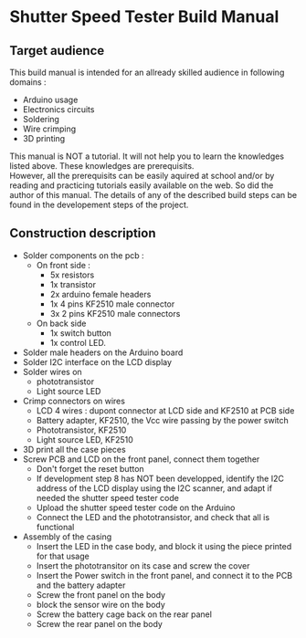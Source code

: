 # Shutter Speed Tester Build Manual

## Target audience

This build manual is intended for an allready skilled audience in following domains :
- Arduino usage
- Electronics circuits
- Soldering
- Wire crimping
- 3D printing

This manual is NOT a tutorial. It will not help you to learn the knowledges listed above. These knowledges are prerequisits.  
However, all the prerequisits can be easily aquired at school and/or by reading and practicing tutorials easily available on the web. So did the author of this manual.
The details of any of the described build steps can be found in the developement steps of the project.

## Construction description

- Solder components on the pcb :
  - On front side :
    - 5x resistors
    - 1x transistor
    - 2x arduino female headers
    - 1x 4 pins KF2510 male connector
    - 3x 2 pins KF2510 male connectors
  - On back side
    - 1x switch button
    - 1x control LED.
- Solder male headers on the Arduino board
- Solder I2C interface on the LCD display
- Solder wires on
  - phototransistor
  - Light source LED
- Crimp connectors on wires
  - LCD 4 wires : dupont connector at LCD side and KF2510 at PCB side
  - Battery adapter, KF2510, the Vcc wire passing by the power switch
  - Phototransistor, KF2510
  - Light source LED, KF2510
- 3D print all the case pieces
- Screw PCB and LCD on the front panel, connect them together
  - Don't forget the reset button 
  - If development step 8 has NOT been developped, identify the I2C address of the LCD display using the I2C scanner, and adapt if needed the shutter speed tester code
  - Upload the shutter speed tester code on the Arduino
  - Connect the LED and the phototransistor, and check that all is functional
- Assembly of the casing
  - Insert the LED in the case body, and block it using the piece printed for that usage
  - Insert the phototransitor on its case and screw the cover
  - Insert the Power switch in the front panel, and connect it to the PCB and the battery adapter
  - Screw the front panel on the body
  - block the sensor wire on the body
  - Screw the battery cage back on the rear panel
  - Screw the rear panel on the body

